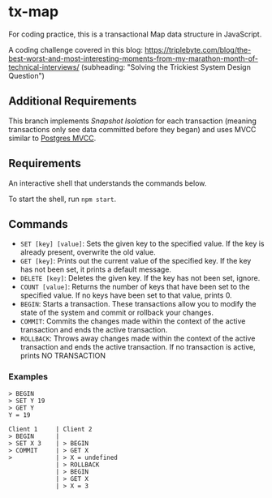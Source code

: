 # tx-map

For coding practice, this is a transactional Map data structure in JavaScript.

A coding challenge covered in this blog:
https://triplebyte.com/blog/the-best-worst-and-most-interesting-moments-from-my-marathon-month-of-technical-interviews/ (subheading: "Solving the Trickiest System Design Question")

## Additional Requirements

This branch implements _Snapshot Isolation_ for each transaction (meaning transactions only see data committed before they began) and uses MVCC similar to [Postgres MVCC](https://wiki.postgresql.org/wiki/MVCC).

## Requirements

An interactive shell that understands the commands below.

To start the shell, run `npm start`.

## Commands

- `SET [key] [value]`: Sets the given key to the specified value. If the key is already present, overwrite the old value.
- `GET [key]`: Prints out the current value of the specified key. If the key has not been set, it prints a default message.
- `DELETE [key]`: Deletes the given key. If the key has not been set, ignore.
- `COUNT [value]`: Returns the number of keys that have been set to the specified value. If no keys have been set to that value, prints 0.
- `BEGIN`: Starts a transaction. These transactions allow you to modify the state of the system and commit or rollback your changes.
- `COMMIT`: Commits the changes made within the context of the active transaction and ends the active transaction.
- `ROLLBACK`: Throws away changes made within the context of the active transaction and ends the active transaction. If no transaction is active, prints NO TRANSACTION

### Examples

```
> BEGIN
> SET Y 19
> GET Y
Y = 19
```

```
Client 1     | Client 2
> BEGIN      |
> SET X 3    | > BEGIN
> COMMIT     | > GET X
>            | > X = undefined
             | > ROLLBACK
             | > BEGIN
             | > GET X
             | > X = 3
```
